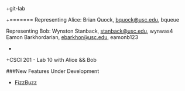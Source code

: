 +git-lab

+=======
Representing Alice: 
Brian Quock, bquock@usc.edu, bqueue

Representing Bob:
Wynston Stanback, stanback@usc.edu, wynwas4
Eamon Barkhordarian, ebarkhor@usc.edu, eamonb123

+

+CSCI 201 - Lab 10 with Alice &amp;&amp; Bob

###New Features Under Development
  + [FizzBuzz](http://www.codinghorror.com/blog/2007/02/why-cant-programmers-program.html)